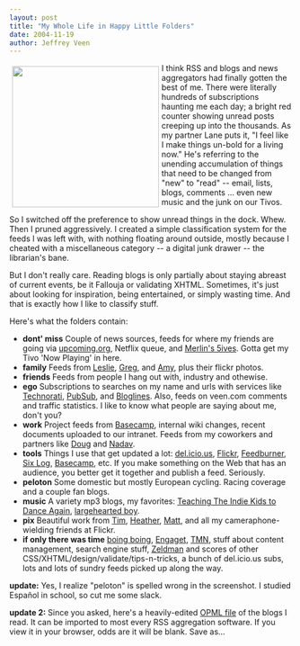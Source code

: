 ```yaml
--- 
layout: post
title: "My Whole Life in Happy Little Folders"
date: 2004-11-19
author: Jeffrey Veen
---
```

<img src="http://veen.com/jeff/images/opml.jpg" width="261" height="251" style="float: left; padding: 5px;" />

I think RSS and blogs and news aggregators had finally gotten the best of me. There were literally hundreds of subscriptions haunting me each day; a bright red counter showing unread posts creeping up into the thousands. As my partner Lane puts it, "I feel like I make things un-bold for a living now." He's referring to the unending accumulation of things that need to be changed from "new" to "read" -- email, lists, blogs, comments ... even new music and the junk on our Tivos.

So I switched off the preference to show unread things in the dock. Whew. Then I pruned aggressively. I created a simple classification system for the feeds I was left with, with nothing floating around outside, mostly because I cheated with a miscellaneous category -- a digital junk drawer -- the librarian's bane.

But I don't really care. Reading blogs is only partially about staying abreast of current events, be it Fallouja or validating XHTML. Sometimes, it's just about looking for inspiration, being entertained, or simply wasting time. And that is exactly how I like to classify stuff.

Here's what the folders contain:

<ul><li><strong>dont' miss</strong> Couple of news sources, feeds for where my friends are going via <a href="http://upcoming.org/">upcoming.org</a>, Netflix queue, and <a href="http://www.5ives.com/">Merlin's 5ives</a>. Gotta get my Tivo 'Now Playing' in here.</li>

<li><strong>family</strong> Feeds from <a href="http://www.veen.com/leslie/">Leslie</a>, <a href="http://greg.veen.com/">Greg</a>, and <a href="http://www.veen.com/amy/">Amy</a>, plus their flickr photos.</li>

<li><strong>friends</strong> Feeds from people I hang out with, industry and othewise.</li>

<li><strong>ego</strong> Subscriptions to searches on my name and urls with services like <a href="http://www.technorati.com/">Technorati</a>, <a href="http://www.pubsub.com/">PubSub</a>, and <a href="http://bloglines.com/">Bloglines</a>. Also, feeds on veen.com comments and traffic statistics. I like to know what people are saying about me, don't you?</li>

<li><strong>work</strong> Project feeds from <a href="http://basecamphq.com/">Basecamp</a>, internal wiki changes, recent documents uploaded to our intranet. Feeds from my coworkers and partners like <a href="http://stopdesign.com/">Doug</a> and <a href="http://www.giantant.com/antenna/">Nadav</a>.</li>

<li><strong>tools</strong> Things I use that get updated a lot: <a href="http://blog.del.icio.us/">del.icio.us</a>, <a href="Flickrblog">Flickr</a>, <a href="http://www.burningdoor.com/feedburner/">Feedburner</a>, <a href="http://sixapart.com/">Six Log</a>, <a href="http://everything.basecamphq.com/">Basecamp</a>, etc. If you make something on the Web that has an audience, you better get it together and publish a feed. Seriously.</li>

<li><strong>peloton</strong> Some domestic but mostly European cycling. Racing coverage and a couple fan blogs.</li>

<li><strong>music</strong> A variety mp3 blogs, my favorites: <a href="http://teachingtheindiekidstodanceagain.blogspot.com/">Teaching The Indie Kids to Dance Again</a>, <a href="http://www.largeheartedboy.com/blog/">largehearted boy</a>.</li>

<li><strong>pix</strong> Beautiful work from <a href="http://bigempty.com/">Tim</a>, <a href="http://hchamp.com/">Heather</a>, <a href="http://www.tenyearsofmylife.com/">Matt</a>, and all my cameraphone-wielding friends at Flickr.</li>

<li><strong>if only there was time</strong> <a href="http://www.boingboing.net/">boing boing</a>, <a href="http://www.engadget.com/">Engaget</a>, <a href="http://www.themorningnews.org/">TMN</a>, stuff about content management, search engine stuff, <a href="http://www.zeldman.com/">Zeldman</a> and scores of other CSS/XHTML/design/validate/tips-n-tricks, a bunch of del.icio.us subs, lots and lots of sundry feeds picked up along the way.</li></ul>

<strong>update:</strong> Yes, I realize "peloton" is spelled wrong in the screenshot. I studied Espa&ntilde;ol in school, so cut me some slack.

<strong>update 2:</strong> Since you asked, here's a heavily-edited <a href="http://veen.com/jeff/code/veen.opml">OPML file</a> of the blogs I read. It can be imported to most every RSS aggregation software. If you view it in your browser, odds are it will be blank. Save as...
&#8203;